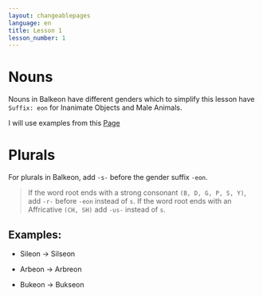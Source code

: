 ```yaml
---
layout: changeablepages
language: en
title: Lesson 1
lesson_number: 1
---
```


# Nouns

Nouns in Balkeon have different genders which to simplify this lesson have `Suffix: eon` for Inanimate Objects and Male Animals.

I will use examples from this [Page](../../../unit01/lessons/BS03#basic-nouns)

# Plurals

For plurals in Balkeon, add `-s-` before the gender suffix `-eon`.

> If the word root ends with a strong consonant `(B, D, G, P, S, Y)`, add `-r-` before `-eon` instead of `s`.
> If the word root ends with an Affricative `(CH, SH)` add `-us-` instead of `s`.

## Examples:

- Sileon -> Silseon

- Arbeon -> Arbreon

- Bukeon -> Bukseon
